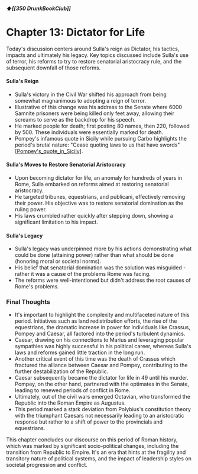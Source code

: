 ##### ⬆️[[350 DrunkBookClub]] 

# Chapter 13: Dictator for Life

Today's discussion centers around Sulla's reign as Dictator, his tactics, impacts and ultimately his legacy. Key topics discussed include Sulla's use of terror, his reforms to try to restore senatorial aristocracy rule, and the subsequent downfall of those reforms.

#### Sulla's Reign

- Sulla's victory in the Civil War shifted his approach from being somewhat magnanimous to adopting a reign of terror. 
- Illustrative of this change was his address to the Senate where 6000 Samnite prisoners were being killed only feet away, allowing their screams to serve as the backdrop for his speech. 
- He marked people for death; first posting 80 names, then 220, followed by 500.  These individuals were essentially marked for death.  
- Pompey's infamous quote in Sicily while pursuing Carbo highlights the period's brutal nature: "Cease quoting laws to us that have swords" [[Pompey's_quote_in_Sicily]](https://en.wikipedia.org/wiki/Pompey#cite_note-36).

#### Sulla's Moves to Restore Senatorial Aristocracy

- Upon becoming dictator for life, an anomaly for hundreds of years in Rome, Sulla embarked on reforms aimed at restoring senatorial aristocracy.
- He targeted tribunes, equestrians, and publicani, effectively removing their power. His objective was to restore senatorial domination as the ruling power. 
- His laws crumbled rather quickly after stepping down, showing a significant limitation to his impact.

#### Sulla's Legacy

- Sulla's legacy was underpinned more by his actions demonstrating what could be done (attaining power) rather than what should be done (honoring moral or societal norms). 
- His belief that senatorial domination was the solution was misguided - rather it was a cause of the problems Rome was facing.
- The reforms were well-intentioned but didn't address the root causes of Rome's problems. 

### Final Thoughts

- It's important to highlight the complexity and multifaceted nature of this period. Initiatives such as land redistribution efforts, the rise of the equestrians, the dramatic increase in power for individuals like Crassus, Pompey and Caesar, all factored into the period's turbulent dynamics.
- Caesar, drawing on his connections to Marius and leveraging popular sympathies was highly successful in his political career, whereas Sulla's laws and reforms gained little traction in the long run.
- Another critical event of this time was the death of Crassus which fractured the alliance between Caesar and Pompey, contributing to the further destabilization of the Republic.
- Caesar subsequently became the dictator for life in 49 until his murder. Pompey, on the other hand, partnered with the optimates in the Senate, leading to renewed periods of conflict in Rome.
- Ultimately, out of the civil wars emerged Octavian, who transformed the Republic into the Roman Empire as Augustus.
- This period marked a stark deviation from Polybius's constitution theory with the triumphant Caesars not necessarily leading to an aristocratic response but rather to a shift of power to the provincials and equestrians.

This chapter concludes our discourse on this period of Roman history, which was marked by significant socio-political changes, including the transition from Republic to Empire. It's an era that hints at the fragility and transitory nature of political systems, and the impact of leadership styles on societal progression and conflict.  